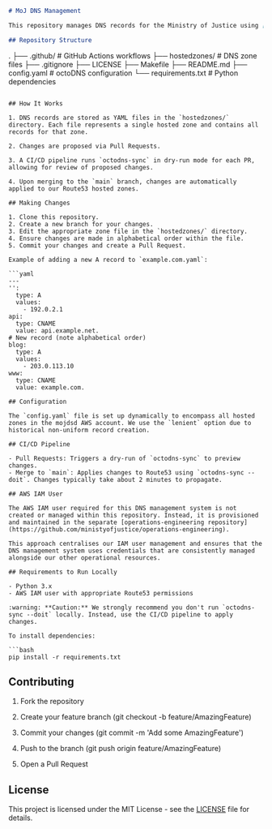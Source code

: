 ```markdown
# MoJ DNS Management

This repository manages DNS records for the Ministry of Justice using [octoDNS](https://github.com/octodns/octodns). It provides a streamlined, code-based approach to DNS management, ensuring consistency and enabling version control for our DNS records.

## Repository Structure
```
.
├── .github/                # GitHub Actions workflows
├── hostedzones/            # DNS zone files
├── .gitignore
├── LICENSE
├── Makefile
├── README.md
├── config.yaml             # octoDNS configuration
└── requirements.txt        # Python dependencies
```

## How It Works

1. DNS records are stored as YAML files in the `hostedzones/` directory. Each file represents a single hosted zone and contains all records for that zone.

2. Changes are proposed via Pull Requests.

3. A CI/CD pipeline runs `octodns-sync` in dry-run mode for each PR, allowing for review of proposed changes.

4. Upon merging to the `main` branch, changes are automatically applied to our Route53 hosted zones.

## Making Changes

1. Clone this repository.
2. Create a new branch for your changes.
3. Edit the appropriate zone file in the `hostedzones/` directory.
4. Ensure changes are made in alphabetical order within the file.
5. Commit your changes and create a Pull Request.

Example of adding a new A record to `example.com.yaml`:

```yaml
---
'':
  type: A
  values:
    - 192.0.2.1
api:
  type: CNAME
  value: api.example.net.
# New record (note alphabetical order)
blog:
  type: A
  values:
    - 203.0.113.10
www:
  type: CNAME
  value: example.com.

## Configuration

The `config.yaml` file is set up dynamically to encompass all hosted zones in the mojdsd AWS account. We use the `lenient` option due to historical non-uniform record creation.

## CI/CD Pipeline

- Pull Requests: Triggers a dry-run of `octodns-sync` to preview changes.
- Merge to `main`: Applies changes to Route53 using `octodns-sync --doit`. Changes typically take about 2 minutes to propagate.

## AWS IAM User

The AWS IAM user required for this DNS management system is not created or managed within this repository. Instead, it is provisioned and maintained in the separate [operations-engineering repository](https://github.com/ministyofjustice/operations-engineering).

This approach centralises our IAM user management and ensures that the DNS management system uses credentials that are consistently managed alongside our other operational resources.

## Requirements to Run Locally

- Python 3.x
- AWS IAM user with appropriate Route53 permissions

:warning: **Caution:** We strongly recommend you don't run `octodns-sync --doit` locally. Instead, use the CI/CD pipeline to apply changes.

To install dependencies:

```bash
pip install -r requirements.txt
```

## Contributing

1. Fork the repository

2. Create your feature branch (git checkout -b feature/AmazingFeature)

3. Commit your changes (git commit -m 'Add some AmazingFeature')

4. Push to the branch (git push origin feature/AmazingFeature)

5. Open a Pull Request

## License

This project is licensed under the MIT License - see the [LICENSE](LICENSE) file for details.
```
